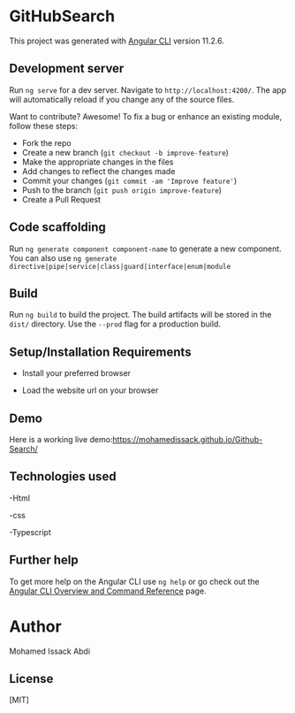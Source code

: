  # GitHubSearch

This project was generated with [Angular CLI](https://github.com/angular/angular-cli) version 11.2.6.

## Development server

Run `ng serve` for a dev server. Navigate to `http://localhost:4200/`. The app will automatically reload if you change any of the source files.

Want to contribute? Awesome!
To fix a bug or enhance an existing module, follow these steps:
- Fork the repo
- Create a new branch (`git checkout -b improve-feature`)
- Make the appropriate changes in the files
- Add changes to reflect the changes made
- Commit your changes (`git commit -am 'Improve feature'`)
- Push to the branch (`git push origin improve-feature`)
- Create a Pull Request

## Code scaffolding

Run `ng generate component component-name` to generate a new component. You can also use `ng generate directive|pipe|service|class|guard|interface|enum|module` 

## Build

Run `ng build` to build the project. The build artifacts will be stored in the `dist/` directory. Use the `--prod` flag for a production build.


## Setup/Installation Requirements
* Install your preferred browser

* Load the website url on your browser

## Demo
Here is a working live demo:https://mohamedissack.github.io/Github-Search/


## Technologies used
-Html 

-css

-Typescript

## Further help

To get more help on the Angular CLI use `ng help` or go check out the [Angular CLI Overview and Command Reference](https://angular.io/cli) page.

# Author
Mohamed Issack Abdi
## License
[MIT]
